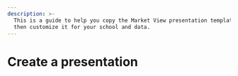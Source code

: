 ```yaml
---
description: >-
  This is a guide to help you copy the Market View presentation template and
  then customize it for your school and data.
---
```


# Create a presentation

